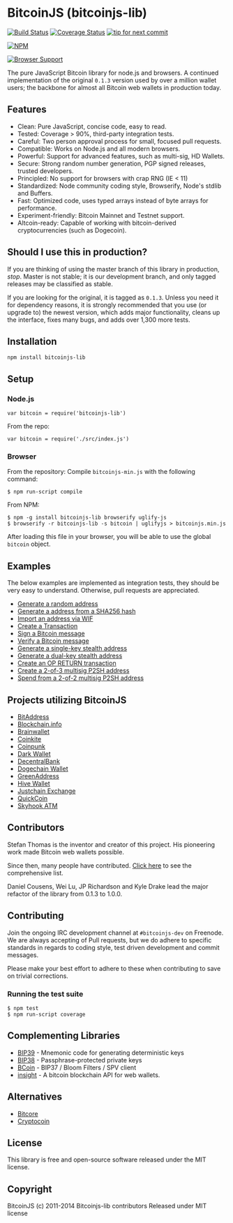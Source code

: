 # BitcoinJS (bitcoinjs-lib)

[![Build Status](https://travis-ci.org/bitcoinjs/bitcoinjs-lib.png?branch=master)](https://travis-ci.org/bitcoinjs/bitcoinjs-lib)
[![Coverage Status](https://coveralls.io/repos/bitcoinjs/bitcoinjs-lib/badge.png)](https://coveralls.io/r/bitcoinjs/bitcoinjs-lib)
[![tip for next commit](http://tip4commit.com/projects/735.svg)](http://tip4commit.com/projects/735)

[![NPM](https://nodei.co/npm/bitcoinjs-lib.png)](https://nodei.co/npm/bitcoinjs-lib/)

[![Browser Support](https://ci.testling.com/bitcoinjs/bitcoinjs-lib.png)](https://ci.testling.com/bitcoinjs/bitcoinjs-lib)

The pure JavaScript Bitcoin library for node.js and browsers.
A continued implementation of the original `0.1.3` version used by over a million wallet users; the backbone for almost all Bitcoin web wallets in production today.


## Features

- Clean: Pure JavaScript, concise code, easy to read.
- Tested: Coverage > 90%, third-party integration tests.
- Careful: Two person approval process for small, focused pull requests.
- Compatible: Works on Node.js and all modern browsers.
- Powerful: Support for advanced features, such as multi-sig, HD Wallets.
- Secure: Strong random number generation, PGP signed releases, trusted developers.
- Principled: No support for browsers with crap RNG (IE < 11)
- Standardized: Node community coding style, Browserify, Node's stdlib and Buffers.
- Fast: Optimized code, uses typed arrays instead of byte arrays for performance.
- Experiment-friendly: Bitcoin Mainnet and Testnet support.
- Altcoin-ready: Capable of working with bitcoin-derived cryptocurrencies (such as Dogecoin).


## Should I use this in production?

If you are thinking of using the master branch of this library in production, *stop*.
Master is not stable; it is our development branch, and only tagged releases may be classified as stable.

If you are looking for the original, it is tagged as `0.1.3`. Unless you need it for dependency reasons, it is strongly recommended that you use (or upgrade to) the newest version, which adds major functionality, cleans up the interface, fixes many bugs, and adds over 1,300 more tests.


## Installation

`npm install bitcoinjs-lib`


## Setup

### Node.js

    var bitcoin = require('bitcoinjs-lib')

From the repo:

    var bitcoin = require('./src/index.js')


### Browser

From the repository: Compile `bitcoinjs-min.js` with the following command:

    $ npm run-script compile

From NPM:

    $ npm -g install bitcoinjs-lib browserify uglify-js
    $ browserify -r bitcoinjs-lib -s bitcoin | uglifyjs > bitcoinjs.min.js

After loading this file in your browser, you will be able to use the global `bitcoin` object.


## Examples

The below examples are implemented as integration tests, they should be very easy to understand.  Otherwise, pull requests are appreciated.

- [Generate a random address](https://github.com/bitcoinjs/bitcoinjs-lib/blob/master/test/integration/basic.js#L8)
- [Generate a address from a SHA256 hash](https://github.com/bitcoinjs/bitcoinjs-lib/blob/master/test/integration/basic.js#L20)
- [Import an address via WIF](https://github.com/bitcoinjs/bitcoinjs-lib/blob/master/test/integration/basic.js#L29)
- [Create a Transaction](https://github.com/bitcoinjs/bitcoinjs-lib/blob/master/test/integration/basic.js#L36)
- [Sign a Bitcoin message](https://github.com/bitcoinjs/bitcoinjs-lib/blob/master/test/integration/advanced.js#L9)
- [Verify a Bitcoin message](https://github.com/bitcoinjs/bitcoinjs-lib/blob/master/test/integration/advanced.js#L17)
- [Generate a single-key stealth address](https://github.com/bitcoinjs/bitcoinjs-lib/blob/master/test/integration/advanced.js#L25)
- [Generate a dual-key stealth address](https://github.com/bitcoinjs/bitcoinjs-lib/blob/master/test/integration/advanced.js#L58)
- [Create an OP RETURN transaction](https://github.com/bitcoinjs/bitcoinjs-lib/blob/master/test/integration/advanced.js#L60)
- [Create a 2-of-3 multisig P2SH address](https://github.com/bitcoinjs/bitcoinjs-lib/blob/master/test/integration/multisig.js#L8)
- [Spend from a 2-of-2 multisig P2SH address](https://github.com/bitcoinjs/bitcoinjs-lib/blob/master/test/integration/multisig.js#L22)


## Projects utilizing BitcoinJS

- [BitAddress](https://www.bitaddress.org)
- [Blockchain.info](https://blockchain.info/wallet)
- [Brainwallet](https://brainwallet.github.io)
- [Coinkite](https://coinkite.com)
- [Coinpunk](https://coinpunk.com)
- [Dark Wallet](https://darkwallet.unsystem.net)
- [DecentralBank](http://decentralbank.co)
- [Dogechain Wallet](https://dogechain.info)
- [GreenAddress](https://greenaddress.it)
- [Hive Wallet](https://www.hivewallet.com)
- [Justchain Exchange](https://justcoin.com)
- [QuickCoin](https://wallet.quickcoin.co)
- [Skyhook ATM](http://projectskyhook.com)


## Contributors

Stefan Thomas is the inventor and creator of this project. His pioneering work made Bitcoin web wallets possible.

Since then, many people have contributed. [Click here](https://github.com/bitcoinjs/bitcoinjs-lib/graphs/contributors) to see the comprehensive list.

Daniel Cousens, Wei Lu, JP Richardson and Kyle Drake lead the major refactor of the library from 0.1.3 to 1.0.0.


## Contributing

Join the ongoing IRC development channel at `#bitcoinjs-dev` on Freenode.
We are always accepting of Pull requests, but we do adhere to specific standards in regards to coding style, test driven development and commit messages.

Please make your best effort to adhere to these when contributing to save on trivial corrections.


### Running the test suite

    $ npm test
    $ npm run-script coverage


## Complementing Libraries

- [BIP39](https://github.com/weilu/bip39) - Mnemonic code for generating deterministic keys
- [BIP38](https://github.com/cryptocoinjs/bip38) - Passphrase-protected private keys
- [BCoin](https://github.com/indutny/bcoin) - BIP37 / Bloom Filters / SPV client
- [insight](https://github.com/bitpay/insight) - A bitcoin blockchain API for web wallets.


## Alternatives

- [Bitcore](https://github.com/bitpay/bitcore)
- [Cryptocoin](https://github.com/cryptocoinjs/cryptocoin)


## License

This library is free and open-source software released under the MIT license.


## Copyright

BitcoinJS (c) 2011-2014 Bitcoinjs-lib contributors
Released under MIT license
